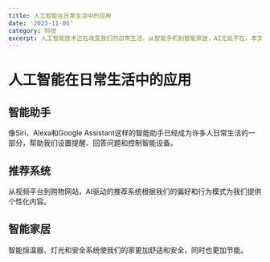 ```yaml
---
title: 人工智能在日常生活中的应用
date: '2023-11-05'
category: 科技
excerpt: 人工智能技术正在改变我们的日常生活，从智能手机到智能家居，AI无处不在。本文探讨AI如何影响我们的生活方式。
---
```

# 人工智能在日常生活中的应用

## 智能助手
像Siri、Alexa和Google Assistant这样的智能助手已经成为许多人日常生活的一部分，帮助我们设置提醒、回答问题和控制智能设备。

## 推荐系统
从视频平台到购物网站，AI驱动的推荐系统根据我们的偏好和行为模式为我们提供个性化内容。

## 智能家居
智能恒温器、灯光和安全系统使我们的家更加舒适和安全，同时也更加节能。
